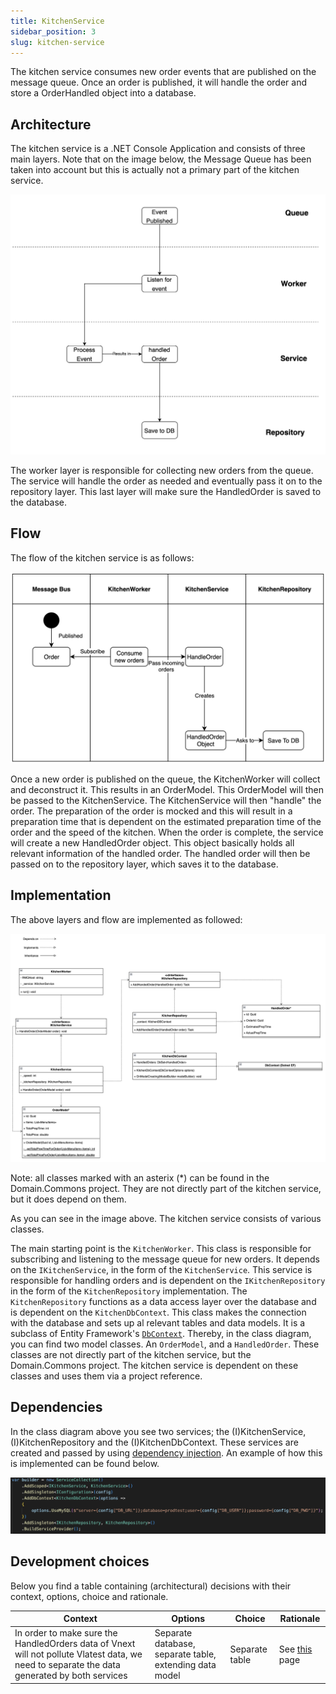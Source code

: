 ```yaml
---
title: KitchenService
sidebar_position: 3
slug: kitchen-service
---
```


The kitchen service consumes new order events that are published on the message queue. Once an order is published, it will handle the order and store a OrderHandled object into a database.

## Architecture

The kitchen service is a .NET Console Application and consists of three main layers. Note that on the image below, the Message Queue has been taken into account but this is actually not a primary part of the kitchen service.

![architecture schematic](./img/kitchen-service-architecture-layers.png)

The worker layer is responsible for collecting new orders from the queue. The service will handle the order as needed and eventually pass it on to the repository layer. This last layer will make sure the HandledOrder is saved to the database.

## Flow

The flow of the kitchen service is as follows:

![Swim lane diagram](./img/kitchen-service-swim-lane.png)

Once a new order is published on the queue, the KitchenWorker will collect and deconstruct it. This results in an OrderModel. This OrderModel will then be passed to the KitchenService. The KitchenService will then "handle" the order. The preparation of the order is mocked and this will result in a preparation time that is dependent on the estimated preparation time of the order and the speed of the kitchen. When the order is complete, the service will create a new HandledOrder object. This object basically holds all relevant information of the handled order. The handled order will then be passed on to the repository layer, which saves it to the database.

## Implementation

The above layers and flow are implemented as followed:

![class diagram](./img/kitchen-service-class-diagram.png)

Note: all classes marked with an asterix (\*) can be found in the Domain.Commons project. They are not directly part of the kitchen service, but it does depend on them.

<!-- TODO: Add link to domain.commons project above and below. -->

As you can see in the image above. The kitchen service consists of various classes.

The main starting point is the `KitchenWorker`. This class is responsible for subscribing and listening to the message queue for new orders. It depends on the `IKitchenService`, in the form of the `KitchenService`. This service is responsible for handling orders and is dependent on the `IKitchenRepository` in the form of the `KitchenRepository` implementation. The `KitchenRepository` functions as a data access layer over the database and is dependent on the `KitchenDbContext`. This class makes the connection with the database and sets up al relevant tables and data models. It is a subclass of Entity Framework's [`DbContext`](https://learn.microsoft.com/en-us/dotnet/api/system.data.entity.dbcontext?view=entity-framework-6.2.0).
Thereby, in the class diagram, you can find two model classes. An `OrderModel`, and a `HandledOrder`. These classes are not directly part of the kitchen service, but the Domain.Commons project. The kitchen service is dependent on these classes and uses them via a project reference.

## Dependencies

In the class diagram above you see two services; the (I)KitchenService, (I)KitchenRepository and the (I)KitchenDbContext. These services are created and passed by using [dependency injection](https://learn.microsoft.com/en-us/aspnet/core/fundamentals/dependency-injection?view=aspnetcore-7.0). An example of how this is implemented can be found below.

![Dependency Injection](./img/di-example-kitchen-service.png)

## Development choices

Below you find a table containing (architectural) decisions with their context, options, choice and rationale.

| Context                                                                                                                                      | Options                                                 | Choice         | Rationale                                      |
| -------------------------------------------------------------------------------------------------------------------------------------------- | ------------------------------------------------------- | -------------- | ---------------------------------------------- |
| In order to make sure the HandledOrders data of Vnext will not pollute Vlatest data, we need to separate the data generated by both services | Separate database, separate table, extending data model | Separate table | See [this](./data-separation.md#database) page |
